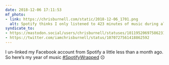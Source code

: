 ```yaml
---
date: 2018-12-06 17:11:53
mf_photo:
- link: https://chrisburnell.com/static/2018-12-06_1701.png
  alt: Spotify thinks I only listened to 423 minutes of music during all of 2018
syndicate_to:
- https://mastodon.social/users/chrisburnell/statuses/101195206975862319
- https://twitter.com/iamchrisburnell/status/1070727561418862592
---
```


I un-linked my Facebook account from Spotify a little less than a month ago. So here’s my year of music <a href="https://twitter.com/hashtag/SpotifyWrapped" rel="external">#SpotifyWrapped</a> ☹️
